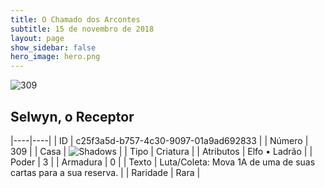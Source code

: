 ```yaml
---
title: O Chamado dos Arcontes
subtitle: 15 de novembro de 2018
layout: page
show_sidebar: false
hero_image: hero.png
---
```


![309](https://cdn.keyforgegame.com/media/card_front/pt/341_309_7GJ6RPFR59G2_pt.png)

## Selwyn, o Receptor

|----|----|
| ID | c25f3a5d-b757-4c30-9097-01a9ad692833 |
| Número | 309 |
| Casa | ![Shadows](https://archonarcana.com/images/thumb/e/ee/Shadows.png/22px-Shadows.png "Sombras") |
| Tipo | Criatura |
| Atributos | Elfo • Ladrão |
| Poder | 3 |
| Armadura | 0 |
| Texto | Luta/Coleta: Mova 1A de uma de suas cartas para a sua reserva. |
| Raridade | Rara |
